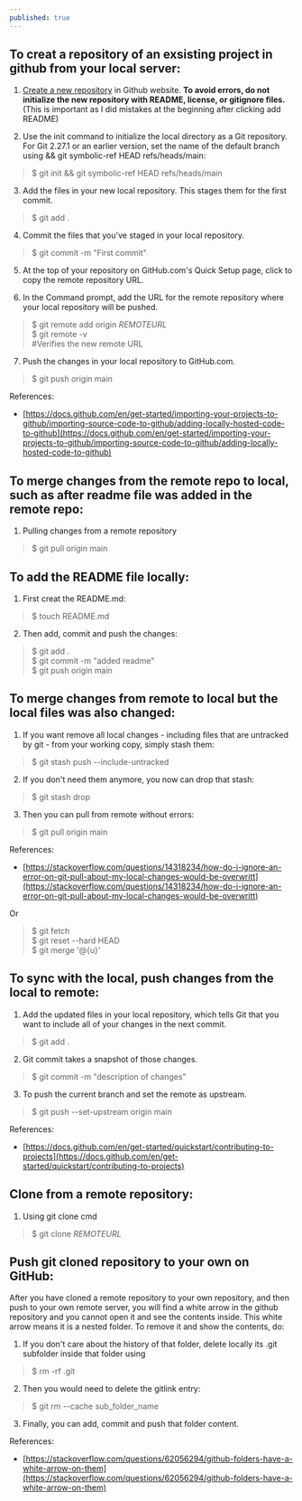```yaml
---
published: true
---
```


## To creat a repository of an exsisting project in github from your local server:

1. [Create a new repository](https://docs.github.com/en/repositories/creating-and-managing-repositories/creating-a-new-repository) in Github website. **To avoid errors, do not initialize the new repository with README, license, or gitignore files.** (This is important as I did mistakes at the beginning after clicking add README)

2. Use the init command to initialize the local directory as a Git repository. For Git 2.27.1 or an earlier version, set the name of the default branch using && git symbolic-ref HEAD refs/heads/main:
> $ git init && git symbolic-ref HEAD refs/heads/main

3. Add the files in your new local repository. This stages them for the first commit.
> $ git add .

4. Commit the files that you've staged in your local repository.
> $ git commit -m "First commit"

5. At the top of your repository on GitHub.com's Quick Setup page, click  to copy the remote repository URL.

6. In the Command prompt, add the URL for the remote repository where your local repository will be pushed.
> $ git remote add origin _REMOTEURL_ <br/> 
  $ git remote -v  <br/>
  #Verifies the new remote URL  

7. Push the changes in your local repository to GitHub.com.
> $ git push origin main


References:
- [https://docs.github.com/en/get-started/importing-your-projects-to-github/importing-source-code-to-github/adding-locally-hosted-code-to-github](https://docs.github.com/en/get-started/importing-your-projects-to-github/importing-source-code-to-github/adding-locally-hosted-code-to-github)


## To merge changes from the remote repo to local, such as after readme file was added in the remote repo:

1. Pulling changes from a remote repository
> $ git pull origin main

## To add the README file locally:

1. First creat the README.md:
> $ touch README.md

2. Then add, commit and push the changes:
> $ git add . <br/> 
  $ git commit -m "added readme"  <br/> 
  $ git push origin main
  

## To merge changes from remote to local but the local files was also changed:

1. If you want remove all local changes - including files that are untracked by git - from your working copy, simply stash them:
> $ git stash push --include-untracked

2. If you don't need them anymore, you now can drop that stash:
> $ git stash drop

3. Then you can pull from remote without errors:
> $ git pull origin main

References:
- [https://stackoverflow.com/questions/14318234/how-do-i-ignore-an-error-on-git-pull-about-my-local-changes-would-be-overwritt](https://stackoverflow.com/questions/14318234/how-do-i-ignore-an-error-on-git-pull-about-my-local-changes-would-be-overwritt)

Or 

> $ git fetch <br/>
  $ git reset --hard HEAD <br/>
  $ git merge '@{u}'
  

## To sync with the local, push changes from the local to remote:

1. Add the updated files in your local repository, which tells Git that you want to include all of your changes in the next commit.
> $ git add .

2. Git commit takes a snapshot of those changes.
> $ git commit -m "description of changes"

3. To push the current branch and set the remote as upstream.
> $ git push --set-upstream origin main

References:
- [https://docs.github.com/en/get-started/quickstart/contributing-to-projects](https://docs.github.com/en/get-started/quickstart/contributing-to-projects)


## Clone from a remote repository:

1. Using git clone cmd
> $ git clone _REMOTEURL_


## Push git cloned repository to your own on GitHub:

After you have cloned a remote repository to your own repository, and then push to your own remote server, you will find a white arrow in the github repository and you cannot open it and see the contents inside. This white arrow means it is a nested folder. To remove it and show the contents, do:

1. If you don't care about the history of that folder, delete locally its .git subfolder inside that folder using
> $ rm -rf .git

2. Then you would need to delete the gitlink entry:
> $ git rm --cache sub_folder_name

3. Finally, you can add, commit and push that folder content.

References:
- [https://stackoverflow.com/questions/62056294/github-folders-have-a-white-arrow-on-them](https://stackoverflow.com/questions/62056294/github-folders-have-a-white-arrow-on-them)
